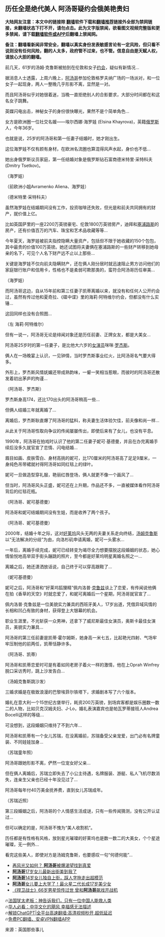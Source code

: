 <!-- 面包屑导航 --> <h2>历任全是绝代美人 阿汤哥疑约会俄美艳贵妇</h2> <p class="notice"><b>大陆网友注意：本文中的链接除 <a href="https://github.com/bannedbook/fanqiang" >翻墙</a>软件下载和<a href="https://github.com/killgcd/justmysocks/blob/master/README.md">翻墙推荐</a>链接外全部为禁网链接，未翻墙状态下打不开，请勿点击。此为文字版禁闻，欲看图文视频完整版和更多禁闻，请下载<a href="https://github.com/bannedbook/fanqiang">翻墙软件或APP</a>后翻墙上禁闻网。</p><p>备注：翻墙看新闻非常安全，翻墙以真实身份发表敏感言论有一定风险，但只看不说则没有任何风险，翻的人太多，政府管不过来，也不管。信息自由是天赋人权，请放心大胆的翻墙。</b></p>  <div class="entry"> <p>前几天，61岁的汤姆·克鲁斯被拍到在伦敦和女子<a href="https://www.bannedbook.org/bnews/tag/%e7%ba%a6%e4%bc%9a/" class="st_tag internal_tag" rel="tag" title="标签 约会 下的日志">约会</a>，疑似有新情况…</p> <p>据消息人士透露，上周六晚上，<a href="https://www.bannedbook.org/bnews/tag/%E9%98%BF%E6%B1%A4%E5%93%A5/" class="st_tag internal_tag" rel="tag" title="标签 阿汤哥 下的日志">阿汤哥</a>参加伦敦格罗夫纳广场的一场派对，和一位女子一起现身，两人一整晚几乎形影不离，显然是一对。</p> <p>而且阿汤哥似乎对她很着迷，当晚一直拒绝别人的合影要求，大部分时间都在和这名女子跳舞。</p> <p>英媒闪电出击，神秘女子的身份很快曝光，果然不是个简单角色…</p> <p>女方是欧洲圈一位社交名媛——埃尔西娜·海罗娃 (Elsina Khayrova)，英籍<a href="https://www.bannedbook.org/bnews/tag/%e4%bf%84%e7%bd%97%e6%96%af/" class="st_tag internal_tag" rel="tag" title="标签 俄罗斯 下的日志">俄罗斯</a>人，今年36岁。</p> <p>也就是说，25岁的阿汤哥和第一任妻子结婚时，她才刚出生。</p> <p>这位海罗娃不仅有颜有身材，在欧洲名流圈也算混得风声水起，身价也不低…</p> <p>她出身俄罗斯议员家庭，第一任结婚对象是俄罗斯钻石富商德米特里·采特科夫(Dmitry Tsetkov)。</p> <p>（海罗娃）</p> <p>（前欧洲小姐Avramenko Aliena、海罗娃）</p> <p>（德米特里·采特科夫）</p> <p>虽然海罗娃在结婚期间没有工作，投资咖啡还失败，但光是和前夫共同拥有的财产，就价值上亿。</p> <p>比如英国萨里的一座2200万英镑豪宅、伦敦1800万英镑房产，迪拜和<a href="https://www.bannedbook.org/bnews/tag/%E5%A1%9E%E6%B5%A6%E8%B7%AF%E6%96%AF/" class="st_tag internal_tag" rel="tag" title="标签 塞浦路斯 下的日志">塞浦路斯</a>的房产，还有价值百万的汽车、珠宝和艺术品收藏等等…</p> <p>今年夏天，海罗娃被前夫指控隐瞒大量资产，包括但不限于她收藏的150个包包，其中最贵的价值100万英镑。她还试图将夫妻俩在塞浦路斯的一些财产转移到她母亲的名下，可见个人名下财产远不止以上那些…</p> <p>关键是海罗娃不仅向前夫隐瞒财产，还在俩人刚分居时就迅速阻止男方访问他们的家庭银行账户和信用卡，性格也不是柔弱可欺那类的，蛮符合阿汤哥历任审美…</p> <p>（海罗娃）</p> <p>而阿汤哥这边，自从15年前和第三任妻子凯蒂离婚以来，就没有和任何人公开约会过，虽然有传过他和夏奇拉、《碟中谍》里的海莉·阿特维尔约会，但都没有什么实锤…</p> <p>这回同样也没有合照图…</p> <p>（左 海莉·阿特维尔）</p> <p>但有一说一，阿汤哥无论是绯闻对象还是历任前妻、正牌女友，都是大美女…</p> <p>阿汤哥25岁时的第一任妻子，是比他大六岁的<a href="https://www.bannedbook.org/bnews/tag/%E5%A5%B3%E6%BC%94%E5%91%98/" class="st_tag internal_tag" rel="tag" title="标签 女演员 下的日志">女演员</a>咪咪·<a href="https://www.bannedbook.org/bnews/tag/%E7%BD%97%E6%9D%B0%E6%96%AF/" class="st_tag internal_tag" rel="tag" title="标签 罗杰斯 下的日志">罗杰斯</a>。</p> <p>俩人在一场晚宴上认识，一见钟情，当时罗杰斯事业红火，比阿汤哥名气要大得多。</p> <p>外形上，罗杰斯风情妩媚还带成熟韵味，一颦一笑相当惹眼，而彼时的阿汤哥还散发着初出茅庐的拘谨…</p> <p>（阿汤哥、罗杰斯）</p> <p>罗杰斯身高174，还比170出头的阿汤哥稍高一些…</p> <p>但俩人结婚三年就离婚了…</p> <p>离婚后，罗杰斯耿直爆了阿汤哥的猛料，称夫妻生活体验欠佳，前夫像和尚一样…</p> <p>从此关于阿汤哥性取向争议的传闻屡屡传出，即使后来有了女儿，也没有平息。</p> <p>1990年，阿汤哥在拍戏时认识了他的第二任妻子妮可·基德曼，并且在办完离婚手续后没多久就官宣了恋情、闪电结婚…</p> <p>眉目如画、皮肤雪白、身材高挑的妮可，比170厘米的阿汤哥高了足足9厘米，一身纯色吊带裙就衬得阿汤哥如同红毯上的绿叶。</p>  <p>妮可一旦做造型穿礼服，艳丽红唇登场，俩人就更不像一个画风了…</p> <p>但当时，阿汤哥风头正盛，妮可还在上升期，作品还不多，一直被媒体看作阿汤哥背后的红毯花瓶。</p> <p>（阿汤哥、妮可基德曼）</p> <p>阿汤哥和妮可结婚期间没有生娃，而是收养了两个孩子。</p> <p>（阿汤哥、妮可基德曼）</p> <p>2000年，结婚十年之际，这对<a href="https://www.bannedbook.org/bnews/tag/%e5%a5%bd%e8%8e%b1%e5%9d%9e/" class="st_tag internal_tag" rel="tag" title="标签 好莱坞 下的日志">好莱坞</a>风头无两的夫妻关系走向终结，<a href="https://www.bannedbook.org/bnews/tag/%e6%b1%a4%e5%a7%86%e5%85%8b%e9%b2%81%e6%96%af/" class="st_tag internal_tag" rel="tag" title="标签 汤姆克鲁斯 下的日志">汤姆克鲁斯</a>以“无法解决的分歧”为由，向洛杉矶申请离婚，妮可一头雾水…</p> <p>一年后，离婚手续完成，妮可已经转变为竭尽全力想要摆脱这段婚姻的状态，她心情愉悦地高举双手街头蹦跳的照片，至今都是好莱坞明星离婚名照之一…</p> <p>离婚之后，她还潇洒放话说，自己终于可以穿高跟鞋了…</p> <p>（妮可基德曼）</p> <p>妮可之后，阿汤哥和“好莱坞狐狸精”佩内洛普·<a href="https://www.bannedbook.org/bnews/tag/%e5%85%8b%e9%b2%81%e5%85%b9/" class="st_tag internal_tag" rel="tag" title="标签 克鲁兹 下的日志">克鲁兹</a>谈上了恋爱，有传闻说他俩在拍《香草的天空》时就恋爱了，和妮可离婚后一个星期，阿汤哥就官宣了…</p> <p>佩内洛普·克鲁兹是一位美貌实力兼具的西班牙美人，17岁出道，凭借异域风情的长相和凹凸有致的身材，获得登上大银幕的机会。</p> <p>职业生涯里，不光斩获一众男神，还拿下了威尼斯最佳女演员，奥斯卡最佳女演员，美貌实力兼具…</p> <p>阿汤哥的第三任前妻是凯蒂·霍尔姆斯，她身高一米七五，比起艳光四射、气场牢牢压制他的前两任，凯蒂恬静许多。</p> <p>（阿汤哥、凯蒂）</p> <p>阿汤哥和凯蒂恋爱时可是有着如同老房子着火一样的激情，他在上Oprah Winfrey脱口采访秀时，跳上沙发告白…</p>  <p>（汤姆克鲁斯跳沙发）</p> <p>三婚求婚是在极致浪漫的巴黎埃菲尔铁塔下，求婚剧本写了六个版本。</p> <p>婚礼在意大利一个15世纪古堡举行，耗资200万英镑，到场宾客都是娱乐圈数一数二的人物，比如贝克汉姆夫妇、J-Lo，婚礼表演嘉宾也是帕瓦罗蒂接班人Andrea Bocelli这样的等级…</p> <p>可没想到，这段婚姻只维持了不到六年…</p> <p>阿汤哥和凯蒂有一个女儿苏瑞，在没离婚前，苏瑞备受父亲宠爱，出门必有名牌童装、不同娃娃加身…</p> <p>（苏瑞童年照）</p> <p>阿汤哥跟她形影不离，俨然一位宠女好父亲…</p> <p>但在俩人离婚后，苏瑞立即失去了小公主待遇，名牌服装、游艇、私人飞机尽数消失，连亲生父亲也已经十年没见过了…</p> <p>阿汤哥每年付40万美金抚养费，直到女儿苏瑞成年。</p> <p>（苏瑞近照）</p> <p>第三段婚姻之后，阿汤哥的个人情感生活成谜，只有一些传闻猜测，没有公开认证过…</p> <p>但可以确定的是，阿汤哥不愧为“美人收割机”。</p> <p>历任都是有性格有风格，放到星光璀璨的好莱坞也是数一数二的大美女，个个星途璀璨，无一例外…</p> <p>看完这些美人，即使对方是汤姆克鲁斯，也要感叹一句“何德何能”…</p> <!--<div id="taboola-mid-1"></div>--><ul class='op-related-articles' title='相关阅读'> <li><a href='https://www.bannedbook.org/bnews/yule/20230704/1903942.html' target='_blank'>再风光又如何？ <b>阿汤哥</b>被爆渴望找到真爱</a></li> <li><a href='https://www.bannedbook.org/bnews/yule/20230627/1901222.html' target='_blank'><b>阿汤哥</b>17岁女儿最新出街美到我了</a></li> <li><a href='https://www.bannedbook.org/bnews/yule/20230529/1890154.html' target='_blank'><b>阿汤哥</b>14岁女儿独自上街，踩人字拖走出超模范</a></li> <li><a href='https://www.bannedbook.org/bnews/yule/20230324/1863738.html' target='_blank'><b>阿汤哥</b>女儿要上大学了！最火星二代长成17岁美少女</a></li> <li><a href='https://www.bannedbook.org/bnews/yule/20221130/1817835.html' target='_blank'>《捍卫战士》66岁男星惊传过世 曾和<b>阿汤哥</b>飙戏开战机</a></li> </ul> <p class="texttj"> 🔥<a href="https://www.bannedbook.org/bnews/ssgc/20230219/1850782.html" target="_blank">法国犹太老板：神告诉我们，只有一位中国人能救人类</a><br/> 🔥<a href="https://www.bannedbook.org/bnews/comments/20220220/1694796.html" target="_blank">华人必看：中华文化的飓风 幸福感无法描述</a><br/> 🔥<a href="https://github.com/bannedbook/fanqiang/wiki/V2ray%E6%9C%BA%E5%9C%BA" target="_blank">解锁ChatGPT|全平台高速翻墙:高清视频秒开,超低延迟</a><br/> 🔥<a href="https://github.com/bannedbook/fanqiang/wiki/%E7%A6%81%E9%97%BB%E7%BD%91%E5%AE%89%E5%8D%93%E7%BF%BB%E5%A2%99%E6%96%B0%E9%97%BBAPP" target="_blank">免费PC翻墙、安卓VPN翻墙APP</a><br/> </p> <p class="src-info">来源：英国那些事儿 </p><a name='sharetosocial'></a> <div style="margin-bottom:5px;padding-bottom:5px;clear:both"> <div id="archive-pix-1" class="banner-ads"> <!-- AuctionX Display platform tag START --> <div id="27602x728x90x621x_ADSLOT1" clicktrack="%%CLICK_URL_ESC%%"></div>  <!-- AuctionX Display platform tag END --> </div> <div id="archive-pix-2" class="banner-ads"> <!-- AuctionX Display platform tag START --> <div id="27556x300x250x621x_ADSLOT1" clicktrack="%%CLICK_URL_ESC%%" style="margin:0 auto;text-align:center"></div>  <!-- AuctionX Display platform tag END --> </div> </div>  <div id="archive-pix-1" class="banner-ads"> <!-- AuctionX Display platform tag START --> <div id="27603x728x90x621x_ADSLOT1" clicktrack="%%CLICK_URL_ESC%%"></div>  <!-- AuctionX Display platform tag END --> </div> </div><!--END ENTRY--> 